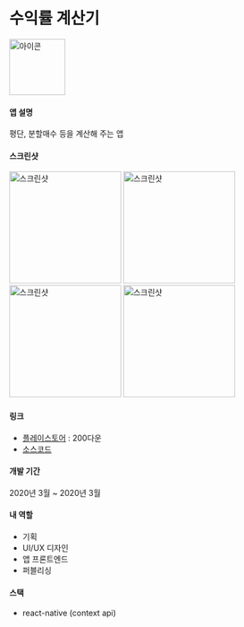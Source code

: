 # 수익률 계산기
<img src="https://lh3.googleusercontent.com/RpArb1IqE-1DS5prQ-XnO1qJaXy2w-AEoepYIYy3Pc_4S0eWg3_aUgx9VyOy2Fn9juY=s180-rw" alt="아이콘" width="100" />

#### 앱 설명
평단, 분할매수 등을 계산해 주는 앱
#### 스크린샷
<div dir='ltr'>
    <img src="https://lh3.googleusercontent.com/3bmi8QRs2Hn0Gr3BgAmCmDB7pMxJSgR7KtTb6ntaYkfCHfnIMobW2roKjSvhx0o3-w=w1920-h969-rw" alt="스크린샷" width="200" />
    <img src="https://lh3.googleusercontent.com/USm1QnLVCVPOk4Dt-QskOsWYUHha7EXNxhpVKr7blEB5rZT67ZCIX9UYIpyJSgkxUg=w1920-h969-rw" alt="스크린샷" width="200" />
    <img src="https://lh3.googleusercontent.com/f4gkRAgWL9ksnhz0v-IcuVdfidjw-TZHMFej_7X-uL16v81lJ2GiWpzk9x97AFP15ZI=w1920-h969-rw" alt="스크린샷" width="200" />
    <img src="https://lh3.googleusercontent.com/0YOt4Lez_kKcDeiim9Fi39X0yhHQpK8B9NG7g_B2QT9rqvL2u2lv6fAGvhZUklraXySq=w1920-h969-rw" alt="스크린샷" width="200" />
</div>


#### 링크
- [플레이스토어](https://play.google.com/store/apps/details?id=com.koreanthinker.stockcalculator) : 200다운
- [소스코드](https://github.com/KoreanThinker/profit_calculator)

#### 개발 기간
2020년 3월 ~ 2020년 3월
#### 내 역할
- 기획
- UI/UX 디자인
- 앱 프론트엔드
- 퍼블리싱
#### 스택
- react-native (context api)